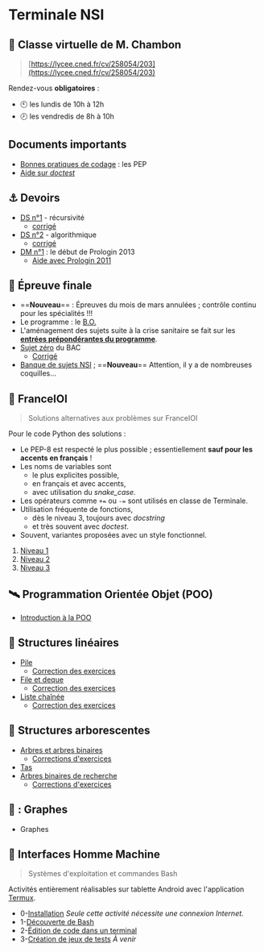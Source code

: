 # Terminale NSI

## :busts_in_silhouette: Classe virtuelle de  M. Chambon
> [https://lycee.cned.fr/cv/258054/203](https://lycee.cned.fr/cv/258054/203)

Rendez-vous **obligatoires** :
* :clock10: les lundis de 10h à 12h
* :clock8: les vendredis de 8h à 10h

## Documents importants
* [Bonnes pratiques de codage](pep.html) : les PEP
* [Aide sur *doctest*](doctest.html)

## :anchor: Devoirs
* [DS n°1](devoirs/1-ds1/DS1.html) - récursivité
    * [corrigé](devoirs/1-ds1/corrigé.html)
* [DS n°2](devoirs/2-ds2/DS2.html) - algorithmique
    * [corrigé](devoirs/2-ds2/corrigé.html)
* [DM n°1](devoirs/3-dm1/dm1.html) : le début de Prologin 2013
    * [Aide avec Prologin 2011](devoirs/3-dm1/Aide2011.html)

## :checkered_flag: Épreuve finale

* ==**Nouveau**== : Épreuves du mois de mars annulées ; contrôle continu pour les spécialités !!!
* Le programme : le [B.O.](https://cache.media.eduscol.education.fr/file/SPE8_MENJ_25_7_2019/93/3/spe247_annexe_1158933.pdf)
* L'aménagement des sujets suite à la crise sanitaire se fait sur les [**entrées prépondérantes du programme**](programme.html).
* [Sujet zéro](devoirs/bac-0/S0BAC21-Tle-SPE-NSI.pdf) du BAC
    * [Corrigé](devoirs/bac-0/Sujet_zero_20_21.pdf)
* [Banque de sujets NSI](https://eduscol.education.fr/2661/banque-des-epreuves-pratiques-de-specialite-nsi)  ; ==**Nouveau**== Attention, il y a de nombreuses coquilles...

## 🥇 FranceIOI
> Solutions alternatives aux problèmes sur FranceIOI

Pour le code Python des solutions :
* Le PEP-8 est respecté le plus possible ; essentiellement **sauf pour les accents en français** !
* Les noms de variables sont 
    * le plus explicites possible,
    * en français et avec accents,
    * avec utilisation du *snake_case*.
* Les opérateurs comme `+=` ou `-=` sont utilisés en classe de Terminale.
* Utilisation fréquente de fonctions, 
    * dès le niveau 3, toujours avec *docstring*
    * et très souvent avec *doctest*.
* Souvent, variantes proposées avec un style fonctionnel.


1. [Niveau 1](N1/accueil.html)
2. [Niveau 2](N2/accueil.html)
3. [Niveau 3](N3/accueil.html)


## :artificial_satellite: Programmation Orientée Objet (POO)

* [Introduction à la POO](cours/1-POO/POO.html)


## 🚛 Structures linéaires

* [Pile](cours/2-Structures_linéaires/1-pile.html)
    * [Correction des exercices](cours/2-Structures_linéaires/1-pile-correction.html)
* [File et deque](cours/2-Structures_linéaires/2-file.html)
    * [Correction des exercices](cours/2-Structures_linéaires/2-file-correction.html)
* [Liste chaînée](cours/2-Structures_linéaires/3-liste.html)
    * [Correction des exercices](cours/2-Structures_linéaires/3-liste-correction.html)

## 🌳 Structures arborescentes

* [Arbres et arbres binaires](cours/3-Arbres/1-arbre.html)
    * [Corrections d'exercices](cours/3-Arbres/1-correction.html)
* [Tas](cours/3-Arbres/2-tas.html)
* [Arbres binaires de recherche](cours/3-Arbres/3-ABR.html)
    * [Corrections d'exercices](cours/3-Arbres/3-correction.html)


## :diamond_shape_with_a_dot_inside: : Graphes

* Graphes

## 🐚 Interfaces Homme Machine

> Systèmes d'exploitation et commandes Bash

Activités entièrement réalisables sur tablette Android avec l'application [Termux](https://termux.com/).

* 0-[Installation](Termux/0-termux.html) *Seule cette activité nécessite une connexion Internet.*
* 1-[Découverte de Bash](Termux/1-bash.html)
* 2-[Édition de code dans un terminal](Termux/2-micro.html)
* 3-[Création de jeux de tests](Termux/3-tests.html) *À venir*

